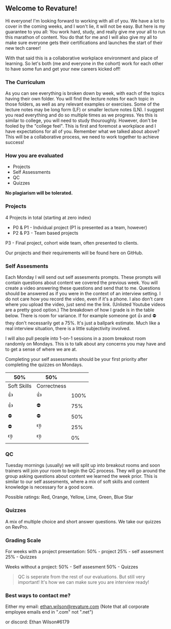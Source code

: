## Welcome to Revature!

Hi everyone! I'm looking forward to working with all of you. We have a lot to cover 
in the coming weeks, and I won't lie, it will not be easy. But here is my 
guarantee to you all: You work hard, study, and really give me your all to run this 
marathon of content. You do that for me and I will also give my all to make sure everyone 
gets their certifications and launches the start of their new tech career!

With that said this is a collaborative workplace environment and place of learning. So 
let's both (me and everyone in the cohort) work for each other to have some fun and 
get your new careers kicked off!

### The Curriculum

As you can see everything is broken down by week, with each of the topics having their 
own folder. You will find the lecture notes for each topic in those folders, as well 
as any relevant examples or exercises. Some of the lecture notes may be long form (LF) or 
smaller lecture notes (LN). I suggest you read everything and do so multiple 
times as we progress. Yes this is similar to college, you will need to study thouroughly. 
However, don't be fooled by the "college feel". This is first and foremost a workplace 
and I have expectations for all of you. Remember what we talked about above? This will be 
a collaborative process, we need to work together to achieve success!

### How you are evaluated

* Projects
* Self Assessments
* QC
* Quizzes

**No plagiarism will be tolerated.**

### Projects

4 Projects in total (starting at zero index)

- P0 & P1 - Indvidual project (P1 is presented as a team, however)
- P2 & P3 - Team based projects

P3 - Final project, cohort wide team, often presented to clients.

Our projects and their requirements will be found here on GitHub.

### Self Assesments

Each Monday I will send out self assesments prompts. These 
prompts will contain questions about content we covered the 
previous week. You will create a video answering these questions 
and send that to me. Questions should be answered as if you were in 
the context of an interview setting. I do not care how you record the video, 
even if it's a phone. I also don't care where you upload the video, just 
send me the link. (Unlisted Youtube videos are a pretty good option.) 
The breakdown of how I grade is in the table below. There is room for 
variance. If for example someone got :thumbsup: and :no_entry: they don't 
necessarily get a 75%. It's just a ballpark estimate. Much like a real 
interview situation, there is a little subjectivity involved.

I will also pull people into 1-on-1 sessions in a zoom breakout room randomly on Mondays. 
This is to talk about any concerns you may have and to get a sense of where we are at.

Completing your self assessments should be your first priority after completing the quizzes on Mondays.


| 50%          | 50%          |      |
|--------------|--------------|------|
| Soft Skills  | Correctness  |      |
| :thumbsup:   | :thumbsup:   | 100% |
| :thumbsup:   | :no_entry:   | 75%  |
| :no_entry:   | :no_entry:   | 50%  |
| :no_entry:   | :thumbsdown: | 25%  |
| :thumbsdown: | :thumbsdown: | 0%   |

### QC

Tuesday mornings (usually) we will split up into breakout rooms and soon trainers will join your room 
to begin the QC process. They will go around the group asking questions about content we learned the 
week prior. This is similar to our self assesments, where a mix of soft skills and content knowledge is 
necessary for a good score. 

Possible ratings:
Red, Orange, Yellow, Lime, Green, Blue Star

### Quizzes

A mix of multiple choice and short answer questions. We take our quizzes on RevPro.

### Grading Scale

For weeks with a project presentation:
50% - project 
25% - self assesment 
25% - Quizzes

Weeks without a project:
50% - Self assesment
50% - Quizzes

>QC is seperate from the rest of our evaluations. But still very important! It's how we can make sure you are interview ready!

### Best ways to contact me?

Either my email: ethan.wilson@revature.com
(Note that all corporate employee emails end in ".com" not ".net")

or discord: Ethan Wilson#6179